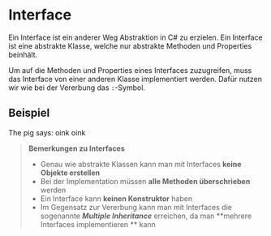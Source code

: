 # Interface

Ein Interface ist ein anderer Weg Abstraktion in C# zu erzielen. Ein Interface ist eine abstrakte Klasse, welche nur abstrakte Methoden und Properties
beinhält.

Um auf die Methoden und Properties eines Interfaces zuzugreifen, muss das Interface von einer anderen Klasse implementiert werden. Dafür nutzen wir
wie bei der Vererbung das `:`-Symbol.

## Beispiel

<tabs>
    <tab title="C#">
        <code-block lang="c#" src="interface.cs" /> 
    </tab>
    <tab title="Output">
        <code-block lang="bash">
            The pig says: oink oink
        </code-block>
    </tab>
</tabs>

> **Bemerkungen zu Interfaces**
> - Genau wie abstrakte Klassen kann man mit Interfaces **keine Objekte erstellen**
> - Bei der Implementation müssen **alle Methoden überschrieben** werden
> - Ein Interface kann **keinen Konstruktor** haben
> - Im Gegensatz zur Vererbung kann man mit Interfaces die sogenannte **_Multiple Inheritance_** erreichen, da man **mehrere Interfaces implementieren
    ** kann